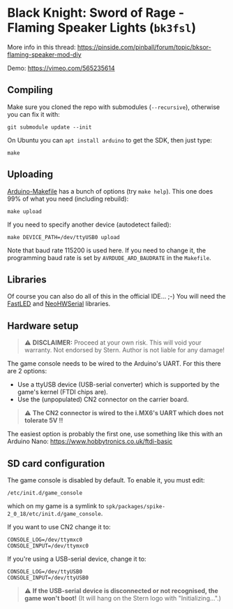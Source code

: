 # Black Knight: Sword of Rage - Flaming Speaker Lights (`bk3fsl`)

More info in this thread: https://pinside.com/pinball/forum/topic/bksor-flaming-speaker-mod-diy

Demo: https://vimeo.com/565235614

## Compiling
Make sure you cloned the repo with submodules (`--recursive`), otherwise you can fix it with:
```
git submodule update --init
```

On Ubuntu you can `apt install arduino` to get the SDK, then just type:
```
make
```

## Uploading
[Arduino-Makefile](https://github.com/sudar/Arduino-Makefile) has a bunch of options (try `make help`). This one does 99% of what you need (including rebuild):
```
make upload
```
If you need to specify another device (autodetect failed):
```
make DEVICE_PATH=/dev/ttyUSB0 upload
```

Note that baud rate 115200 is used here. If you need to change it, the programming baud rate is set by `AVRDUDE_ARD_BAUDRATE` in the `Makefile`.

## Libraries
Of course you can also do all of this in the official IDE... ;-) You will need the [FastLED](https://github.com/FastLED/FastLED) and [NeoHWSerial](https://github.com/SlashDevin/NeoHWSerial) libraries.

## Hardware setup
> :warning: **DISCLAIMER:** Proceed at your own risk. This will void your warranty. Not endorsed by Stern. Author is not liable for any damage!

The game console needs to be wired to the Arduino's UART. For this there are 2 options:

* Use a ttyUSB device (USB-serial converter) which is supported by the game's kernel (FTDI chips are).
* Use the (unpopulated) CN2 connector on the carrier board.

> :warning: **The CN2 connector is wired to the i.MX6's UART which does not tolerate 5V !!**

The easiest option is probably the first one, use something like this with an Arduino Nano: https://www.hobbytronics.co.uk/ftdi-basic

## SD card configuration
The game console is disabled by default. To enable it, you must edit:
```
/etc/init.d/game_console
```
which on my game is a symlink to `spk/packages/spike-2_0_18/etc/init.d/game_console`.

If you want to use CN2 change it to:
```
CONSOLE_LOG=/dev/ttymxc0
CONSOLE_INPUT=/dev/ttymxc0
```

If you're using a USB-serial device, change it to:
```
CONSOLE_LOG=/dev/ttyUSB0
CONSOLE_INPUT=/dev/ttyUSB0
```

> :warning: **If the USB-serial device is disconnected or not recognised, the game won't boot!** (It will hang on the Stern logo with "Initializing...".)
